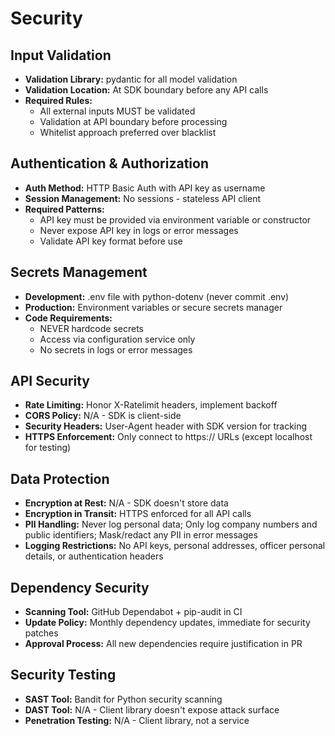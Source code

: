 # Security

## Input Validation
- **Validation Library:** pydantic for all model validation
- **Validation Location:** At SDK boundary before any API calls
- **Required Rules:**
  - All external inputs MUST be validated
  - Validation at API boundary before processing
  - Whitelist approach preferred over blacklist

## Authentication & Authorization
- **Auth Method:** HTTP Basic Auth with API key as username
- **Session Management:** No sessions - stateless API client
- **Required Patterns:**
  - API key must be provided via environment variable or constructor
  - Never expose API key in logs or error messages
  - Validate API key format before use

## Secrets Management
- **Development:** .env file with python-dotenv (never commit .env)
- **Production:** Environment variables or secure secrets manager
- **Code Requirements:**
  - NEVER hardcode secrets
  - Access via configuration service only
  - No secrets in logs or error messages

## API Security
- **Rate Limiting:** Honor X-Ratelimit headers, implement backoff
- **CORS Policy:** N/A - SDK is client-side
- **Security Headers:** User-Agent header with SDK version for tracking
- **HTTPS Enforcement:** Only connect to https:// URLs (except localhost for testing)

## Data Protection
- **Encryption at Rest:** N/A - SDK doesn't store data
- **Encryption in Transit:** HTTPS enforced for all API calls
- **PII Handling:** Never log personal data; Only log company numbers and public identifiers; Mask/redact any PII in error messages
- **Logging Restrictions:** No API keys, personal addresses, officer personal details, or authentication headers

## Dependency Security
- **Scanning Tool:** GitHub Dependabot + pip-audit in CI
- **Update Policy:** Monthly dependency updates, immediate for security patches
- **Approval Process:** All new dependencies require justification in PR

## Security Testing
- **SAST Tool:** Bandit for Python security scanning
- **DAST Tool:** N/A - Client library doesn't expose attack surface
- **Penetration Testing:** N/A - Client library, not a service